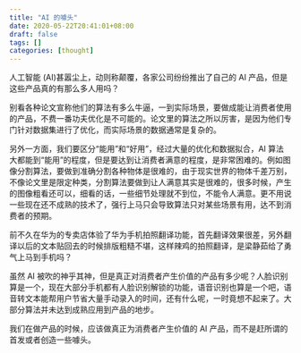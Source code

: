 ```yaml
---
title: "AI 的噱头"
date: 2020-05-22T20:41:01+08:00
draft: false
tags: []
categories: [thought]
---
```


人工智能 (AI)甚嚣尘上，动则称颠覆，各家公司纷纷推出了自己的 AI 产品，但是这些产品真的有那么多人用吗？

<!--more-->

别看各种论文宣称他们的算法有多么牛逼，一到实际场景，要做成能让消费者使用的产品，不费一番功夫优化是不可能的。论文里的算法之所以厉害，是因为他们专门针对数据集进行了优化，而实际场景的数据通常是复杂的。

另外一方面，我们要区分“能用”和“好用”，经过大量的优化和数据拟合，AI 算法大都能到“能用”的程度，但是要达到让消费者满意的程度，是非常困难的。例如图像分割算法，要做到准确分割各种物体是很难的，由于现实世界的物体千差万别，不像论文里是限定种类，分割算法要做到让人满意其实是很难的，很多时候，产生的图像粗看还可以，细看的话，一些细节处理就不到位，不能令人满意。更不用说一些现在还不成熟的技术了，强行上马只会导致算法只对某些场景有用，达不到消费者的预期。

前不久在华为的专卖店体验了华为手机拍照翻译功能，首先翻译效果很差，另外翻译以后的文本贴回去的时候排版粗糙不堪，这样辣鸡的拍照翻译，是梁静茹给了勇气上马到手机吗？

虽然 AI 被吹的神乎其神，但是真正对消费者产生价值的产品有多少呢？人脸识别算是一个，现在大部分手机都有人脸识别解锁的功能，语音识别也算是一个吧，语音转文本能帮用户节省大量手动录入的时间，还有什么呢，一时竟想不起来了。大部分算法并未达到成熟应用到产品的地步。

我们在做产品的时候，应该做真正为消费者产生价值的 AI 产品，而不是赶所谓的首发或者创造一些噱头。
